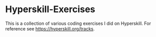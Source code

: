 # Hyperskill-Exercises
This is a collection of various coding exercises I did on Hyperskill.
For reference see https://hyperskill.org/tracks.
